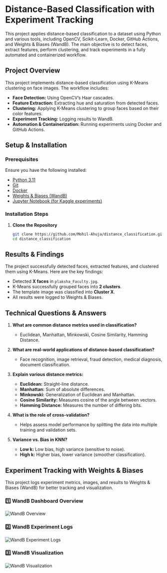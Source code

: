# Distance-Based Classification with Experiment Tracking

This project applies distance-based classification to a dataset using Python and various tools, including OpenCV, Scikit-Learn, Docker, GitHub Actions, and Weights & Biases (WandB). The main objective is to detect faces, extract features, perform clustering, and track experiments in a fully automated and containerized workflow.

## Project Overview

This project implements distance-based classification using K-Means clustering on face images. The workflow includes:
- **Face Detection:** Using OpenCV’s Haar cascades.
- **Feature Extraction:** Extracting hue and saturation from detected faces.
- **Clustering:** Applying K-Means clustering to group faces based on their color features.
- **Experiment Tracking:** Logging results to WandB.
- **Automation & Containerization:** Running experiments using Docker and GitHub Actions.


## Setup & Installation

### Prerequisites
Ensure you have the following installed:
- [Python 3.11](https://www.python.org/downloads/)
- [Git](https://git-scm.com/downloads)
- [Docker](https://www.docker.com/products/docker-desktop)
- [Weights & Biases (WandB)](https://wandb.ai/site)
- [Jupyter Notebook (for Kaggle experiments)](https://jupyter.org/install)

### Installation Steps
1. **Clone the Repository**
   ```bash
   git clone https://github.com/Mohil-Ahuja/distance_classification.git
   cd distance_classification


## Results & Findings

The project successfully detected faces, extracted features, and clustered them using K-Means. Here are the key findings:
- Detected **X faces** in `plaksha_Faculty.jpg`.
- K-Means successfully grouped faces into **2 clusters**.
- The template image was classified into **Cluster X**.
- All results were logged to Weights & Biases.

## Technical Questions & Answers

1. **What are common distance metrics used in classification?**
   - Euclidean, Manhattan, Minkowski, Cosine Similarity, Hamming Distance.

2. **What are real-world applications of distance-based classification?**
   - Face recognition, image retrieval, fraud detection, medical diagnosis, document classification.

3. **Explain various distance metrics:**
   - **Euclidean:** Straight-line distance.
   - **Manhattan:** Sum of absolute differences.
   - **Minkowski:** Generalization of Euclidean and Manhattan.
   - **Cosine Similarity:** Measures cosine of the angle between vectors.
   - **Hamming Distance:** Measures the number of differing bits.

4. **What is the role of cross-validation?**
   - Helps assess model performance by splitting the data into multiple training and validation sets.

5. **Variance vs. Bias in KNN?**
   - **Low k:** Low bias, high variance (sensitive to noise).
   - **High k:** Higher bias, lower variance (smoother classification).


## Experiment Tracking with Weights & Biases

This project logs experiment metrics, images, and results to Weights & Biases (WandB) for better tracking and visualization.

### 1️⃣ WandB Dashboard Overview
![WandB Overview](https://raw.githubusercontent.com/Mohil-Ahuja/distance_classification/main/images/Dashboard1.png)

### 2️⃣ WandB Experiment Logs
![WandB Experiment Logs](https://raw.githubusercontent.com/Mohil-Ahuja/distance_classification/main/images/Dashboard2.png)

### 3️⃣ WandB Visualization
![WandB Visualization](https://raw.githubusercontent.com/Mohil-Ahuja/distance_classification/main/images/Dashboard3.png)



